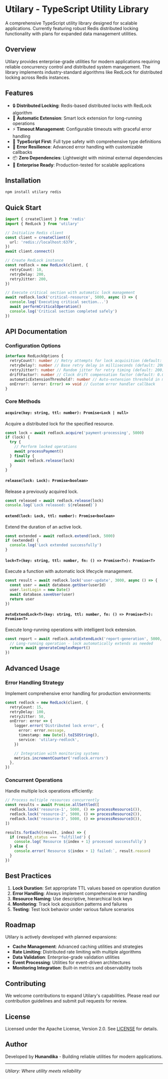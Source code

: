 # Utilary - TypeScript Utility Library

A comprehensive TypeScript utility library designed for scalable applications. Currently featuring robust Redis distributed locking functionality with plans for expanded data management utilities.

## Overview

Utilary provides enterprise-grade utilities for modern applications requiring reliable concurrency control and distributed system management. The library implements industry-standard algorithms like RedLock for distributed locking across Redis instances.

## Features

- 🔒 **Distributed Locking**: Redis-based distributed locks with RedLock algorithm
- 🔄 **Automatic Extension**: Smart lock extension for long-running operations
- ⚡ **Timeout Management**: Configurable timeouts with graceful error handling
- 🚀 **TypeScript First**: Full type safety with comprehensive type definitions
- 🎯 **Error Resilience**: Advanced error handling with customizable callbacks
- 📦 **Zero Dependencies**: Lightweight with minimal external dependencies
- 🏢 **Enterprise Ready**: Production-tested for scalable applications

## Installation

```bash
npm install utilary redis
```

## Quick Start

```typescript
import { createClient } from 'redis'
import { RedLock } from 'utilary'

// Initialize Redis client
const client = createClient({
  url: 'redis://localhost:6379',
})
await client.connect()

// Create RedLock instance
const redlock = new RedLock(client, {
  retryCount: 10,
  retryDelay: 200,
  retryJitter: 200,
})

// Execute critical section with automatic lock management
await redlock.lock('critical-resource', 5000, async () => {
  console.log('Executing critical section...')
  await performCriticalOperation()
  console.log('Critical section completed safely')
})
```

## API Documentation

### Configuration Options

```typescript
interface RedLockOptions {
  retryCount?: number // Retry attempts for lock acquisition (default: 10)
  retryDelay?: number // Base retry delay in milliseconds (default: 200)
  retryJitter?: number // Random jitter for retry timing (default: 200)
  driftFactor?: number // Clock drift compensation factor (default: 0.01)
  automaticExtensionThreshold?: number // Auto-extension threshold in ms (default: 500)
  onError?: (error: Error) => void // Custom error handler callback
}
```

### Core Methods

#### `acquire(key: string, ttl: number): Promise<Lock | null>`

Acquire a distributed lock for the specified resource.

```typescript
const lock = await redlock.acquire('payment-processing', 5000)
if (lock) {
  try {
    // Perform locked operations
    await processPayment()
  } finally {
    await redlock.release(lock)
  }
}
```

#### `release(lock: Lock): Promise<boolean>`

Release a previously acquired lock.

```typescript
const released = await redlock.release(lock)
console.log(`Lock released: ${released}`)
```

#### `extend(lock: Lock, ttl: number): Promise<boolean>`

Extend the duration of an active lock.

```typescript
const extended = await redlock.extend(lock, 5000)
if (extended) {
  console.log('Lock extended successfully')
}
```

#### `lock<T>(key: string, ttl: number, fn: () => Promise<T>): Promise<T>`

Execute a function with automatic lock lifecycle management.

```typescript
const result = await redlock.lock('user-update', 3000, async () => {
  const user = await database.getUser(userId)
  user.lastLogin = new Date()
  await database.saveUser(user)
  return user
})
```

#### `autoExtendLock<T>(key: string, ttl: number, fn: () => Promise<T>): Promise<T>`

Execute long-running operations with intelligent lock extension.

```typescript
const report = await redlock.autoExtendLock('report-generation', 5000, async () => {
  // Long-running operation - lock automatically extends as needed
  return await generateComplexReport()
})
```

## Advanced Usage

### Error Handling Strategy

Implement comprehensive error handling for production environments:

```typescript
const redlock = new RedLock(client, {
  retryCount: 15,
  retryDelay: 100,
  retryJitter: 50,
  onError: error => {
    logger.error('Distributed lock error', {
      error: error.message,
      timestamp: new Date().toISOString(),
      service: 'utilary-redlock',
    })

    // Integration with monitoring systems
    metrics.incrementCounter('redlock.errors')
  },
})
```

### Concurrent Operations

Handle multiple lock operations efficiently:

```typescript
// Process multiple resources concurrently
const results = await Promise.allSettled([
  redlock.lock('resource-1', 5000, () => processResource1()),
  redlock.lock('resource-2', 5000, () => processResource2()),
  redlock.lock('resource-3', 5000, () => processResource3()),
])

results.forEach((result, index) => {
  if (result.status === 'fulfilled') {
    console.log(`Resource ${index + 1} processed successfully`)
  } else {
    console.error(`Resource ${index + 1} failed:`, result.reason)
  }
})
```

## Best Practices

1. **Lock Duration**: Set appropriate TTL values based on operation duration
2. **Error Handling**: Always implement comprehensive error handling
3. **Resource Naming**: Use descriptive, hierarchical lock keys
4. **Monitoring**: Track lock acquisition patterns and failures
5. **Testing**: Test lock behavior under various failure scenarios

## Roadmap

Utilary is actively developed with planned expansions:

- **Cache Management**: Advanced caching utilities and strategies
- **Rate Limiting**: Distributed rate limiting with multiple algorithms
- **Data Validation**: Enterprise-grade validation utilities
- **Event Processing**: Utilities for event-driven architectures
- **Monitoring Integration**: Built-in metrics and observability tools

## Contributing

We welcome contributions to expand Utilary's capabilities. Please read our contribution guidelines and submit pull requests for review.

## License

Licensed under the Apache License, Version 2.0. See [LICENSE](LICENSE) for details.

## Author

Developed by **Hunandika** - Building reliable utilities for modern applications.

---

_Utilary: Where utility meets reliability_
